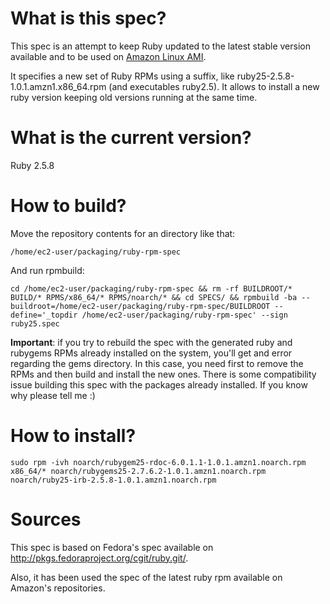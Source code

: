 # What is this spec?

This spec is an attempt to keep Ruby updated to the latest stable version available and to be used on [Amazon Linux AMI](https://aws.amazon.com/amazon-linux-ami/).

It specifies a new set of Ruby RPMs using a suffix, like ruby25-2.5.8-1.0.1.amzn1.x86_64.rpm (and executables ruby2.5). It allows to install a new ruby version keeping old versions running at the same time.

# What is the current version?

Ruby 2.5.8

# How to build?

Move the repository contents for an directory like that:

    /home/ec2-user/packaging/ruby-rpm-spec

And run rpmbuild:

    cd /home/ec2-user/packaging/ruby-rpm-spec && rm -rf BUILDROOT/* BUILD/* RPMS/x86_64/* RPMS/noarch/* && cd SPECS/ && rpmbuild -ba --buildroot=/home/ec2-user/packaging/ruby-rpm-spec/BUILDROOT --define='_topdir /home/ec2-user/packaging/ruby-rpm-spec' --sign ruby25.spec

**Important**: if you try to rebuild the spec with the generated ruby and rubygems RPMs already installed on the system, you'll get and error regarding the gems directory. In this case, you need first to remove the RPMs and then build and install the new ones. There is some compatibility issue building this spec with the packages already installed. If you know why please tell me :)

# How to install?

    sudo rpm -ivh noarch/rubygem25-rdoc-6.0.1.1-1.0.1.amzn1.noarch.rpm x86_64/* noarch/rubygems25-2.7.6.2-1.0.1.amzn1.noarch.rpm noarch/ruby25-irb-2.5.8-1.0.1.amzn1.noarch.rpm

# Sources

This spec is based on Fedora's spec available on http://pkgs.fedoraproject.org/cgit/ruby.git/.

Also, it has been used the spec of the latest ruby rpm available on Amazon's repositories.
